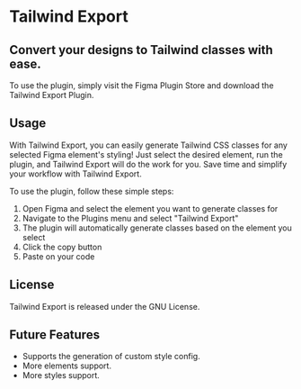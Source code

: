 # Tailwind Export

## Convert your designs to Tailwind classes with ease.

To use the plugin, simply visit the Figma Plugin Store and download the Tailwind Export Plugin.

## Usage

With Tailwind Export, you can easily generate Tailwind CSS classes for any selected Figma element's styling! Just select the desired element, run the plugin, and Tailwind Export will do the work for you. Save time and simplify your workflow with Tailwind Export.

To use the plugin, follow these simple steps:

1. Open Figma and select the element you want to generate classes for
1. Navigate to the Plugins menu and select "Tailwind Export"
1. The plugin will automatically generate classes based on the element you select
1. Click the copy button
1. Paste on your code

## License

Tailwind Export is released under the GNU License.

## Future Features

- Supports the generation of custom style config.
- More elements support.
- More styles support.
